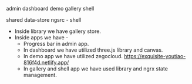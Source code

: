 admin
dashboard
demo
gallery
shell

shared data-store
ngsrc - shell
- Inside library we have gallery store.  
- Inside apps we have - 
  - Progress bar in admin app.
  - In dashboard we have utilized three.js library and canvas.
  - In demo app we have utilized zegocloud. https://exquisite-youtiao-816f4d.netlify.app/  
  - In gallery and shell app we have used library and ngrx state management.